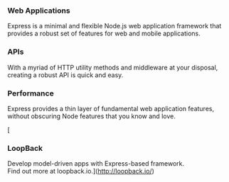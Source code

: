 <div id="web-applications">
  <h3>Web Applications</h3>

  Express is a minimal and flexible Node.js web application framework that provides
  a robust set of features for web and mobile applications.

</div>

<div id="apis">
  <h3>APIs</h3>

  With a myriad of HTTP utility methods and middleware at your
  disposal, creating a robust API is quick and easy.

</div>

<div id="performance">
  <h3>Performance</h3>

  Express provides a thin layer of fundamental web application features, without obscuring
  Node features that you know and love.

</div>

<div id="sponsorship">

  [<h3>LoopBack</h3>
  
  Develop model-driven apps with Express-based framework.
  <br/>
  Find out more at loopback.io.](http://loopback.io/)
</div>
